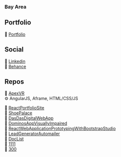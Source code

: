 ### Bay Area

## Portfolio
:pencil: [Portfolio](https://www.jaeminkim.com)

## Social
:pencil: [Linkedin](https://www.linkedin.com/in/jaeminkim-com/) </br>
:handshake: [Behance](https://www.behance.net/jaeminkim2)

## Repos
:pencil: [ApexVR](https://github.com/jaeminkim-com/apex-vr)</br>
:gear: AngularJS, Aframe, HTML/CSS/JS

:pencil: [ReactPortfolioSite](https://github.com/jaeminkim-com/react-portfolio-site)</br>
:pencil: [ShoePalace](https://github.com/jaeminkim-com/shoepalace)</br>
:pencil: [DasDasDigitalWebApp](https://github.com/jaeminkim-com/dasdasdigital_web_app)</br>
:pencil: [DominosAppVisuallyImpaired](https://github.com/jaeminkim-com/dominos-app-visually-impaired)</br>
:pencil: [ReactWebApplicationPrototypingWithBootstrapStudio](https://github.com/jaeminkim-com/react-web-application-prototyping-with-bootstrap-studio)</br>
:pencil: [LeadGeneratorAutomailer](https://github.com/jaeminkim-com/lead-generator-automailer)</br>
:pencil: [DocList](https://github.com/jaeminkim-com/doc-list)</br>
:pencil: [1111](https://github.com/jaeminkim-com/11-11)</br>
:pencil: [300](https://github.com/jaeminkim-com/300)


<!--
**jaeminkim-com/jaeminkim-com** is a ✨ _special_ ✨ repository because its `README.md` (this file) appears on your GitHub profile.

Here are some ideas to get you started:

- 🔭 I’m currently working on ...
- 🌱 I’m currently learning ...
- 👯 I’m looking to collaborate on ...
- 🤔 I’m looking for help with ...
- 💬 Ask me about ...
- 📫 How to reach me: ...
- 😄 Pronouns: ...
- ⚡ Fun fact: ...
-->
